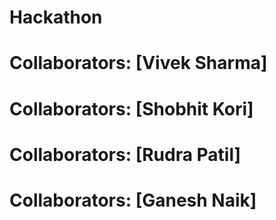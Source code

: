 # Hackathon
# Collaborators: [Vivek Sharma]
# Collaborators: [Shobhit Kori]
# Collaborators: [Rudra Patil]
# Collaborators: [Ganesh Naik]
